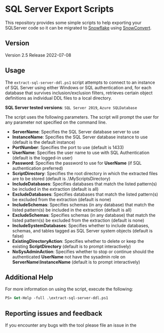 # SQL Server Export Scripts

This repository provides some simple scripts to help exporting your SQLServer code so it can be migrated to [Snowflake](https://www.snowflake.com/) using [SnowConvert](https://www.mobilize.net/products/database-migrations/snowconvert).

## Version

Version 2.5
Release 2022-07-08

## Usage

The `extract-sql-server-ddl.ps1` script attempts to connect to an instance of SQL Server using either Windows or SQL authentication and, for each database that survives inclusion/exclusion filters, retrieves certain object definitions as individual DDL files to a local directory. 

**SQL Server tested versions**: `SQL Server 2019`, `Azure SQLDatabase`

The script uses the following parameters.  The script will prompt the user for any parameter not specified on the command line.

* **ServerName**: Specifies the SQL Server database server to use
* **InstanceName**: Specifies the SQL Server database instance to use (default is the default instance)
* **PortNumber**: Specifies the port to use (default is 1433)
* **UserName**: Specifies the user name to use with SQL Authentication (default is the logged-in user)
* **Password**: Specifies the password to use for **UserName** (if SQL authentication preferred)
* **ScriptDirectory**: Specifies the root directory in which the extracted files are to be stored (default is .\MyScriptsDirectory)
* **IncludeDatabases**: Specifies databases that match the listed pattern(s) be included in the extraction (default is all)
* **ExcludeDatabases**: Specifies databases that match the listed pattern(s) be excluded from the extraction (default is none)
* **IncludeSchemas**: Specifies schemas (in any database) that match the listed pattern(s) be included in the extraction (default is all)
* **ExcludeSchemas**: Specifies schemas (in any database) that match the listed pattern(s) be excluded from the extraction (default is none)
* **IncludeSystemDatabases**: Specifies whether to include databases, schemas, and tables tagged as SQL Server system objects (default is false)
* **ExistingDirectoryAction**: Specifies whether to delete or keep the existing **ScriptDirectory** (default is to prompt interactively)
* **NoSysAdminAction**: Specifies whether to stop or continue should the authenticated **UserName** not have the sysadmin role on **ServerName**\\**InstanceName** (default is to prompt interactively)

## Additional Help

For more information on using the script, execute the following:
```ps
PS> Get-Help -full .\extract-sql-server-ddl.ps1
```

## Reporting issues and feedback

If you encounter any bugs with the tool please file an issue in the
